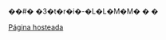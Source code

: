 ��#� �3�t�r�i�-�L�L�M�M�
�
�

[Página hosteada]([[https://duckduckgo.com](https://pregunta2.w3spaces.com/index.html)](https://pregunta2.w3spaces.com/index.html))
